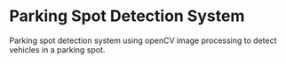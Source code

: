 # Parking Spot Detection System
Parking spot detection system using openCV image processing to detect vehicles in a parking spot.
